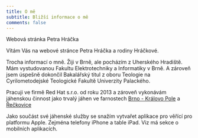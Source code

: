 ```yaml
---
title: O mě
subtitle: Bližší informace o mě
comments: false
---
```


Webová stránka Petra Hráčka

Vítám Vás na webové stránce Petra Hráčka a rodiny Hráčkové.

Trocha informací o mně. Žiji v Brně, ale pocházím z Uherského Hradiště. Mám vystudovanou Fakultu Elektrotechniky a Informatiky v Brně.
A zároveň jsem úspešně dokončil Bakalářský titul z oboru Teologie na Cyrilometodejské Teologické Fakultě Univerzity Palackého.

Pracuji ve firmě Red Hat s.r.o. od roku 2013 a zároveň vykonávám jáhenskou činnost jako trvalý jáhen ve farnostech [Brno - Královo Pole](https://farnost-krpole.cz/) a [Řečkovice](https://farnostreckovice.cz/)

Jako součást své jáhenské služby se snažím vytvařet aplikace pro věřící pro platformu Apple. Zejména telefony iPhone a table iPad. Viz má sekce o mobilních aplikacích.
